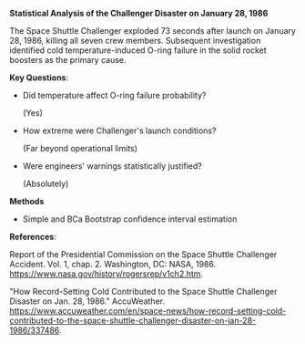 **Statistical Analysis of the Challenger Disaster on January 28, 1986**

The Space Shuttle Challenger exploded 73 seconds after launch on January 28, 1986, killing all seven crew members. Subsequent investigation identified cold temperature-induced O-ring failure in the solid rocket boosters as the primary cause.

**Key Questions**:

- Did temperature affect O-ring failure probability?
  
  (Yes)
- How extreme were Challenger's launch conditions?

   (Far beyond operational limits)
- Were engineers' warnings statistically justified?

   (Absolutely)


**Methods**

- Simple and BCa Bootstrap confidence interval estimation



**References**:

Report of the Presidential Commission on the Space Shuttle Challenger Accident. Vol. 1, chap. 2. Washington, DC: NASA, 1986. https://www.nasa.gov/history/rogersrep/v1ch2.htm.

"How Record-Setting Cold Contributed to the Space Shuttle Challenger Disaster on Jan. 28, 1986." AccuWeather. https://www.accuweather.com/en/space-news/how-record-setting-cold-contributed-to-the-space-shuttle-challenger-disaster-on-jan-28-1986/337486.
